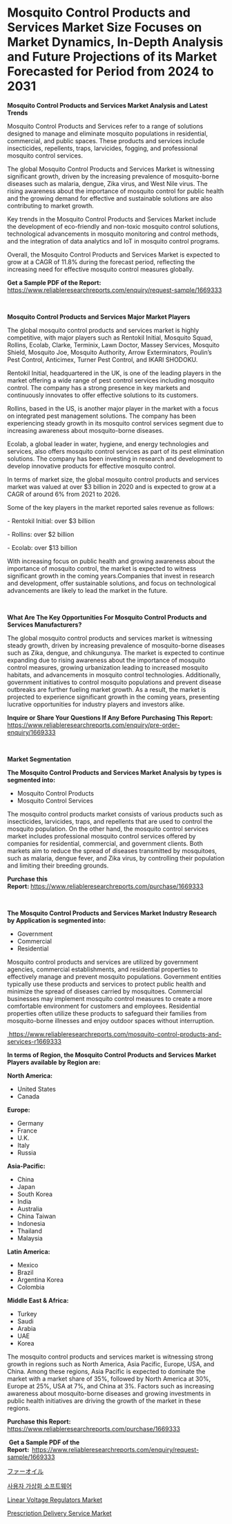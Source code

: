 <p><h1>Mosquito Control Products and Services Market Size Focuses on Market Dynamics, In-Depth Analysis and Future Projections of its Market Forecasted for Period from 2024 to 2031</h1></p><p><strong>Mosquito Control Products and Services Market Analysis and Latest Trends</strong></p>
<p><p>Mosquito Control Products and Services refer to a range of solutions designed to manage and eliminate mosquito populations in residential, commercial, and public spaces. These products and services include insecticides, repellents, traps, larvicides, fogging, and professional mosquito control services.</p><p>The global Mosquito Control Products and Services Market is witnessing significant growth, driven by the increasing prevalence of mosquito-borne diseases such as malaria, dengue, Zika virus, and West Nile virus. The rising awareness about the importance of mosquito control for public health and the growing demand for effective and sustainable solutions are also contributing to market growth.</p><p>Key trends in the Mosquito Control Products and Services Market include the development of eco-friendly and non-toxic mosquito control solutions, technological advancements in mosquito monitoring and control methods, and the integration of data analytics and IoT in mosquito control programs.</p><p>Overall, the Mosquito Control Products and Services Market is expected to grow at a CAGR of 11.8% during the forecast period, reflecting the increasing need for effective mosquito control measures globally.</p></p>
<p><strong>Get a Sample PDF of the Report:&nbsp;</strong> <a href="https://www.reliableresearchreports.com/enquiry/request-sample/1669333">https://www.reliableresearchreports.com/enquiry/request-sample/1669333</a></p>
<p>&nbsp;</p>
<p><strong>Mosquito Control Products and Services Major Market Players</strong></p>
<p><p>The global mosquito control products and services market is highly competitive, with major players such as Rentokil Initial, Mosquito Squad, Rollins, Ecolab, Clarke, Terminix, Lawn Doctor, Massey Services, Mosquito Shield, Mosquito Joe, Mosquito Authority, Arrow Exterminators, Poulin’s Pest Control, Anticimex, Turner Pest Control, and IKARI SHODOKU.</p><p>Rentokil Initial, headquartered in the UK, is one of the leading players in the market offering a wide range of pest control services including mosquito control. The company has a strong presence in key markets and continuously innovates to offer effective solutions to its customers.</p><p>Rollins, based in the US, is another major player in the market with a focus on integrated pest management solutions. The company has been experiencing steady growth in its mosquito control services segment due to increasing awareness about mosquito-borne diseases.</p><p>Ecolab, a global leader in water, hygiene, and energy technologies and services, also offers mosquito control services as part of its pest elimination solutions. The company has been investing in research and development to develop innovative products for effective mosquito control.</p><p>In terms of market size, the global mosquito control products and services market was valued at over $3 billion in 2020 and is expected to grow at a CAGR of around 6% from 2021 to 2026. </p><p>Some of the key players in the market reported sales revenue as follows:</p><p>- Rentokil Initial: over $3 billion</p><p>- Rollins: over $2 billion</p><p>- Ecolab: over $13 billion</p><p>With increasing focus on public health and growing awareness about the importance of mosquito control, the market is expected to witness significant growth in the coming years.Companies that invest in research and development, offer sustainable solutions, and focus on technological advancements are likely to lead the market in the future.</p></p>
<p>&nbsp;</p>
<p><strong>What Are The Key Opportunities For Mosquito Control Products and Services Manufacturers?</strong></p>
<p><p>The global mosquito control products and services market is witnessing steady growth, driven by increasing prevalence of mosquito-borne diseases such as Zika, dengue, and chikungunya. The market is expected to continue expanding due to rising awareness about the importance of mosquito control measures, growing urbanization leading to increased mosquito habitats, and advancements in mosquito control technologies. Additionally, government initiatives to control mosquito populations and prevent disease outbreaks are further fueling market growth. As a result, the market is projected to experience significant growth in the coming years, presenting lucrative opportunities for industry players and investors alike.</p></p>
<p><strong>Inquire or Share Your Questions If Any Before Purchasing This Report:</strong> <a href="https://www.reliableresearchreports.com/enquiry/pre-order-enquiry/1669333">https://www.reliableresearchreports.com/enquiry/pre-order-enquiry/1669333</a></p>
<p>&nbsp;</p>
<p><strong>Market Segmentation</strong></p>
<p><strong>The Mosquito Control Products and Services Market Analysis by types is segmented into:</strong></p>
<p><ul><li>Mosquito Control Products</li><li>Mosquito Control Services</li></ul></p>
<p><p>The mosquito control products market consists of various products such as insecticides, larvicides, traps, and repellents that are used to control the mosquito population. On the other hand, the mosquito control services market includes professional mosquito control services offered by companies for residential, commercial, and government clients. Both markets aim to reduce the spread of diseases transmitted by mosquitoes, such as malaria, dengue fever, and Zika virus, by controlling their population and limiting their breeding grounds.</p></p>
<p><strong>Purchase this Report:&nbsp;</strong><a href="https://www.reliableresearchreports.com/purchase/1669333">https://www.reliableresearchreports.com/purchase/1669333</a></p>
<p>&nbsp;</p>
<p><strong>The Mosquito Control Products and Services Market Industry Research by Application is segmented into:</strong></p>
<p><ul><li>Government</li><li>Commercial</li><li>Residential</li></ul></p>
<p><p>Mosquito control products and services are utilized by government agencies, commercial establishments, and residential properties to effectively manage and prevent mosquito populations. Government entities typically use these products and services to protect public health and minimize the spread of diseases carried by mosquitoes. Commercial businesses may implement mosquito control measures to create a more comfortable environment for customers and employees. Residential properties often utilize these products to safeguard their families from mosquito-borne illnesses and enjoy outdoor spaces without interruption.</p></p>
<p><a href="https://www.reliableresearchreports.com/mosquito-control-products-and-services-r1669333">&nbsp;https://www.reliableresearchreports.com/mosquito-control-products-and-services-r1669333</a></p>
<p><strong>In terms of Region, the Mosquito Control Products and Services Market Players available by Region are:</strong></p>
<p>
    <p> <strong> North America: </strong>
        <ul>
            <li>United States</li>
            <li>Canada</li>
        </ul>
        </p> 
    <p> <strong> Europe: </strong>
        <ul>
            <li>Germany</li>
            <li>France</li>
            <li>U.K.</li>
            <li>Italy</li>
            <li>Russia</li>
        </ul>
        </p> 
    <p> <strong> Asia-Pacific: </strong>
        <ul>
            <li>China</li>
            <li>Japan</li>
            <li>South Korea</li>
            <li>India</li>
            <li>Australia</li>
            <li>China Taiwan</li>
            <li>Indonesia</li>
            <li>Thailand</li>
            <li>Malaysia</li>
        </ul>
        </p> 
    <p> <strong> Latin America: </strong>
        <ul>
            <li>Mexico</li>
            <li>Brazil</li>
            <li>Argentina Korea</li>
            <li>Colombia</li>
        </ul>
        </p> 
    <p> <strong> Middle East & Africa: </strong>
        <ul>
            <li>Turkey</li>
            <li>Saudi</li>
            <li>Arabia</li>
            <li>UAE</li>
            <li>Korea</li>
        </ul>
    </p>
    </p>
<p><p>The mosquito control products and services market is witnessing strong growth in regions such as North America, Asia Pacific, Europe, USA, and China. Among these regions, Asia Pacific is expected to dominate the market with a market share of 35%, followed by North America at 30%, Europe at 25%, USA at 7%, and China at 3%. Factors such as increasing awareness about mosquito-borne diseases and growing investments in public health initiatives are driving the growth of the market in these regions.</p></p>
<p><strong>Purchase this Report: </strong><a href="https://www.reliableresearchreports.com/purchase/1669333">https://www.reliableresearchreports.com/purchase/1669333</a></p>
<p>&nbsp;<strong>Get a Sample PDF of the Report:&nbsp;&nbsp;</strong><a href="https://www.reliableresearchreports.com/enquiry/request-sample/1669333">https://www.reliableresearchreports.com/enquiry/request-sample/1669333</a></p>
<p><strong></strong></p>
<p><p><a href="https://github.com/zekaoe592392/Market-Research-Report-List-2/blob/main/662914562648.md">ファーオイル</a></p><p><a href="https://medium.com/@monaboyer1926/%EA%B0%80%EC%83%81%ED%99%94-%EC%86%8C%ED%94%84%ED%8A%B8%EC%9B%A8%EC%96%B4-%EC%8B%9C%EC%9E%A5-%EC%8B%9C%EC%9E%A5-%EC%A0%90%EC%9C%A0%EC%9C%A8-%EC%8B%9C%EC%9E%A5-%EB%8F%99%ED%96%A5-%EB%B0%8F-%EB%AF%B8%EB%9E%98-%EC%84%B1%EC%9E%A5-%ED%83%90%EC%83%89-d4177ddc43d7">사용자 가상화 소프트웨어</a></p><p><a href="https://www.linkedin.com/pulse/linear-voltage-regulators-market-insights-cagr-trends-growth-da4if?trackingId=Dx8wZF5%2B4SBFNVQSfwThCg%3D%3D">Linear Voltage Regulators Market</a></p><p><a href="https://www.linkedin.com/pulse/prescription-delivery-service-market-research-report-its-history-yroff?trackingId=6yp%2Bjp4fylOdHKBefEIdTw%3D%3D">Prescription Delivery Service Market</a></p></p>
